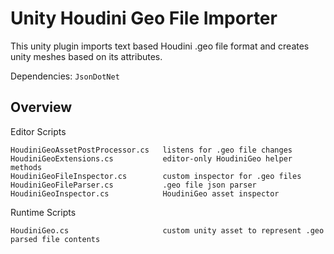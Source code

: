 # Unity Houdini Geo File Importer

This unity plugin imports text based Houdini .geo file format and creates unity meshes based on its attributes.

Dependencies: `JsonDotNet`

## Overview

Editor Scripts
```
HoudiniGeoAssetPostProcessor.cs   listens for .geo file changes
HoudiniGeoExtensions.cs           editor-only HoudiniGeo helper methods
HoudiniGeoFileInspector.cs        custom inspector for .geo files
HoudiniGeoFileParser.cs           .geo file json parser
HoudiniGeoInspector.cs            HoudiniGeo asset inspector
```

Runtime Scripts
```
HoudiniGeo.cs                     custom unity asset to represent .geo parsed file contents
```
